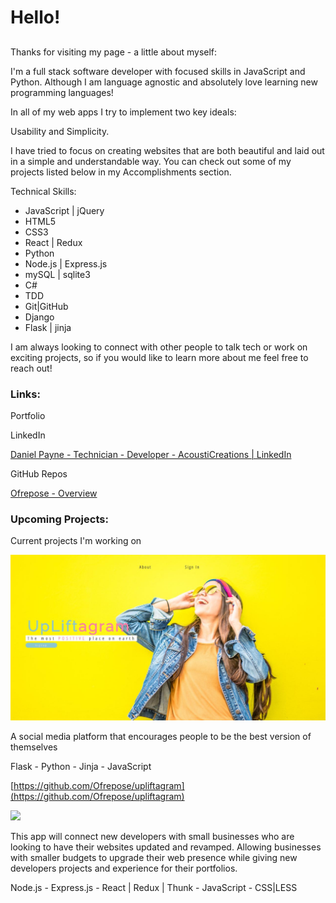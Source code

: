 # Hello!

## 

Thanks for visiting my page - a little about myself:

I'm a full stack software developer with focused skills in JavaScript and Python. Although I am language agnostic and absolutely love learning new programming languages!

In all of my web apps I try to implement two key ideals:

Usability and Simplicity.

I have tried to focus on creating websites that are both beautiful and laid out in a simple and understandable way. You can check out some of my projects listed below in my Accomplishments section.

Technical Skills:

- JavaScript | jQuery
- HTML5
- CSS3
- React | Redux
- Python
- Node.js | Express.js
- mySQL | sqlite3
- C#
- TDD
- Git|GitHub
- Django
- Flask | jinja

I am always looking to connect with other people to talk tech or work on exciting projects, so if you would like to learn more about me feel free to reach out!

### Links:

Portfolio

[](https://www.danielfpayne.com)

LinkedIn

[Daniel Payne - Technician - Developer - AcoustiCreations | LinkedIn](https://www.linkedin.com/in/danielfpayne/)

GitHub Repos

[Ofrepose - Overview](https://github.com/Ofrepose)

### Upcoming Projects:

Current projects I'm working on

[<img src="./a.jfif">](a.jfif)

A social media platform that encourages people to be the best version of themselves

 Flask - Python - Jinja - JavaScript 

[https://github.com/Ofrepose/upliftagram](https://github.com/Ofrepose/upliftagram)

[<img src="github.com/Ofrepose/Ofrepose/b.jfif">](Hello!%20c8cb783cdc7a4289b3eb69f733c147bd/0_(1).jfif)

This app will connect new developers with small businesses who are looking to have their websites updated and revamped. Allowing businesses with smaller budgets to upgrade their web presence while giving new developers projects and experience for their portfolios.

Node.js - Express.js - React | Redux | Thunk - JavaScript - CSS|LESS

